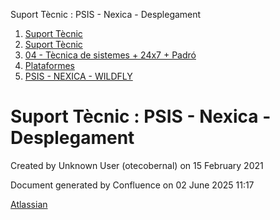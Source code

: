 Suport Tècnic : PSIS - Nexica - Desplegament  

1.  [Suport Tècnic](index.html)
2.  [Suport Tècnic](13893782.html)
3.  [04 - Tècnica de sistemes + 24x7 + Padró](26313202.html)
4.  [Plataformes](Plataformes_41520520.html)
5.  [PSIS - NEXICA - WILDFLY](PSIS---NEXICA---WILDFLY_41521420.html)

Suport Tècnic : PSIS - Nexica - Desplegament
============================================

Created by Unknown User (otecobernal) on 15 February 2021

Document generated by Confluence on 02 June 2025 11:17

[Atlassian](http://www.atlassian.com/)
